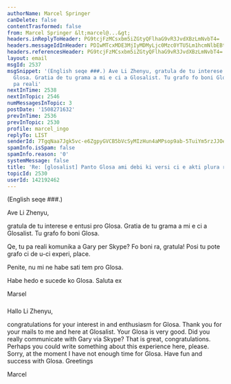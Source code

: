 ```yaml
---
authorName: Marcel Springer
canDelete: false
contentTrasformed: false
from: Marcel Springer &lt;marcel@...&gt;
headers.inReplyToHeader: PG9tcjFzMCsxbm5iZGtyQFlhaG9vR3JvdXBzLmNvbT4=
headers.messageIdInHeader: PDIwMTcxMDE3MjIyMDMyLjc0Mzc0YTU5Lm1hcmNlbEBtc3ByaW5nZXIuZGU+
headers.referencesHeader: PG9tcjFzMCsxbm5iZGtyQFlhaG9vR3JvdXBzLmNvbT4=
layout: email
msgId: 2537
msgSnippet: '(English seqe ###.) Ave Li Zhenyu, gratula de tu interese e entusi pro
  Glosa. Gratia de tu grama a mi e ci a Glosalist. Tu grafo fo boni Glosa. Qe, tu
  pa reali'
nextInTime: 2538
nextInTopic: 2546
numMessagesInTopic: 3
postDate: '1508271632'
prevInTime: 2536
prevInTopic: 2530
profile: marcel_ingo
replyTo: LIST
senderId: 7TgqNaa7Jgk5vc-e6ZgpyGVCB5bVcSyMIzHun4aMPsop9ab-5TuiYm5rzJJOeZpjYW_IWmeWdvTSTvRL9QyfAyU9uLb7VP38C7lgAQ
spamInfo.isSpam: false
spamInfo.reason: '0'
systemMessage: false
title: 'Re: [glosalist] Panto Glosa ami debi ki versi ci e akti plura ra pro Glosa!'
topicId: 2530
userId: 142192462
---
```


(English seqe ###.) 


Ave Li Zhenyu, 

gratula de tu interese e entusi pro Glosa.
Gratia de tu grama a mi e ci a Glosalist.
Tu grafo fo boni Glosa. 

Qe, tu pa reali komunika a Gary per Skype?
Fo boni ra, gratula!
Posi tu pote grafo ci de u-ci experi, place. 

Penite, nu mi ne habe sati tem pro Glosa. 

Habe hedo e sucede ko Glosa. Saluta ex

Marsel


###

Hallo Li Zhenyu,

congratulations for your interest in and enthusiasm for Glosa.
Thank you for your mails to me and here at Glosalist.
Your Glosa is very good. 
Did you really communicate with Gary via Skype?
That is great, congratulations.
Perhaps you could write something about this experience here, please.
Sorry, at the moment I have not enough time for Glosa. 
Have fun and success with Glosa. Greetings

Marcel


